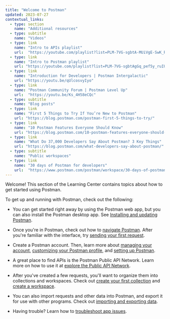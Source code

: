 ```yaml
---
title: "Welcome to Postman"
updated: 2023-07-27
contextual_links:
  - type: section
    name: "Additional resources"
  - type: subtitle
    name: "Videos"
  - type: link
    name: "Intro to APIs playlist"
    url:  "https://youtube.com/playlist?list=PLM-7VG-sgbtA-MUiVgE-SwK_RkYgesikH"
  - type: link
    name: "Intro to Postman playlist"
    url: "https://youtube.com/playlist?list=PLM-7VG-sgbtAgGq_pef5y_ruIUBPpUgNJ"
  - type: link
    name: "Introduction for Developers | Postman Intergalactic"
    url: "https://youtu.be/qUlcosvyIyo"
  - type: link
    name: "Postman Community Forum | Postman Level Up"
    url:  "https://youtu.be/Ks_4H58eCQc"
  - type: subtitle
    name: "Blog posts"
  - type: link
    name: "First 5 Things to Try If You’re New to Postman"
    url: "https://blog.postman.com/postman-first-5-things-to-try/"
  - type: link
    name: "10 Postman Features Everyone Should Know"
    url: "https://blog.postman.com/10-postman-features-everyone-should-know/"
  - type: link
    name: "What Do 37,000 Developers Say About Postman? 3 Key Things"
    url: "https://blog.postman.com/what-developers-say-about-postman/"
  - type: subtitle
    name: "Public workspaces"
  - type: link
    name: "30 days of Postman for developers"
    url:  "https://www.postman.com/postman/workspace/30-days-of-postman-for-developers/overview"
---
```


Welcome! This section of the Learning Center contains topics about how to get started using Postman.

To get up and running with Postman, check out the following:

* You can get started right away by using the Postman web app, but you can also install the Postman desktop app. See [Installing and updating Postman](/docs/getting-started/installation/installation-and-updates/).

* Once you're in Postman, check out how to [navigate Postman](/docs/getting-started/basics/navigating-postman/). After you're familiar with the interface, try [sending your first request](/docs/getting-started/first-steps/sending-the-first-request/).

* Create a Postman account. Then, learn more about [managing your account](/docs/getting-started/installation/postman-account/), [customizing your Postman profile](/docs/getting-started/installation/postman-profile/), and [setting up Postman](/docs/getting-started/installation/settings/).

* A great place to find APIs is the Postman Public API Network. Learn more on how to use it at [explore the Public API Network](/docs/getting-started/first-steps/exploring-public-api-network/).

* After you've created a few requests, you'll want to organize them into collections and workspaces. Check out [create your first collection](/docs/getting-started/first-steps/creating-the-first-collection/) and [create a workspace](/docs/getting-started/first-steps/creating-your-first-workspace/).

* You can also import requests and other data into Postman, and export it for use with other programs. Check out [importing and exporting data](/docs/getting-started/importing-and-exporting/importing-and-exporting-overview/).

* Having trouble? Learn how to [troubleshoot app issues](/docs/introduction/troubleshooting-inapp/).
